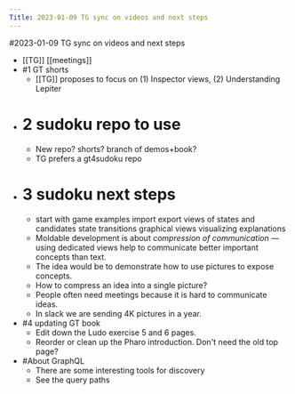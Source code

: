 ---Title: 2023-01-09 TG sync on videos and next steps---#2023-01-09 TG sync on videos and next steps- [[TG]] [[meetings]]- #1 GT shorts    - [[TG]] proposes to focus on (1) Inspector views, (2) Understanding Lepiter- # 2 sudoku repo to use    - New repo? 
shorts?
branch of demos+book?    - TG prefers a gt4sudoku repo- # 3 sudoku next steps    - start with game examples
import export views of states and candidates
state transitions
graphical views
visualizing explanations    - Moldable development is about *compression of communication* — using dedicated views help to communicate better important concepts than text.    - The idea would be to demonstrate how to use pictures to expose concepts.    - How to compress an idea into a single picture?    - People often need meetings because it is hard to communicate ideas.    - In slack we are sending 4K pictures in a year.- #4 updating GT book    - Edit down the Ludo exercise 5 and 6 pages.    - Reorder or clean up the Pharo introduction. Don't need the old top page?- #About GraphQL    - There are some interesting tools for discovery    - See the query paths